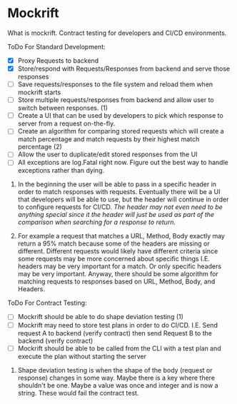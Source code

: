# Mockrift

What is mockrift. Contract testing for developers and CI/CD environments.

ToDo For Standard Development:
- [x] Proxy Requests to backend
- [x] Store/respond with Requests/Responses from backend and serve those responses
- [ ] Save requests/responses to the file system and reload them when mockrift starts
- [ ] Store multiple requests/responses from backend and allow user to switch between responses. (1)
- [ ] Create a UI that can be used by developers to pick which response to server from a request on-the-fly.
- [ ] Create an algorithm for comparing stored requests which will create a match percentage and match requests by their
highest match percentage (2)
- [ ] Allow the user to duplicate/edit stored responses from the UI
- [ ] All exceptions are log.Fatal right now. Figure out the best way to handle exceptions rather than dying.

1) In the beginning the user will be able to pass in a specific header in order to match responses with requests.
Eventually there will be a UI that developers will be able to use, but the header will continue in order to configure
requests for CI/CD.
_The header may not even need to be anything special since it the header will just be used as part of the comparison
when searching for a response to return._

2) For example a request that matches a URL, Method, Body exactly may return a 95% match because some of the headers are
missing or different. Different requests would likely have different criteria since some requests may be more concerned
about specific things I.E. headers may be very important for a match. Or only specific headers may be very important.
Anyway, there should be some algorithm for matching requests to responses based on URL, Method, Body, and Headers.

ToDo For Contract Testing:
- [ ] Mockrift should be able to do shape deviation testing (1)
- [ ] Mockrift may need to store test plans in order to do CI/CD. I.E. Send request A to backend (verify contract) then
send Request B to the backend (verify contract)
- [ ] Mockrift should be able to be called from the CLI with a test plan and execute the plan without starting the server

1) Shape deviation testing is when the shape of the body (request or response) changes in some way. Maybe there is a key
where there shouldn't be one. Maybe a value was once and integer and is now a string. These would fail the contract
test.
